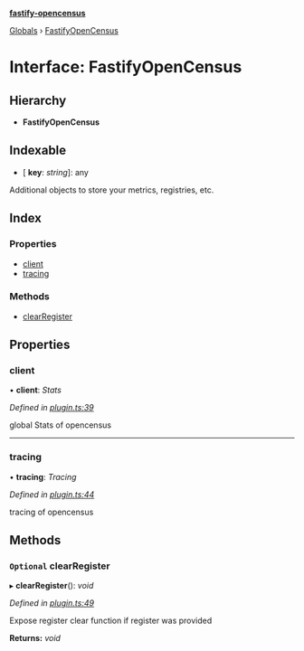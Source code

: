 **[fastify-opencensus](../README.md)**

[Globals](../README.md) › [FastifyOpenCensus](fastifyopencensus.md)

# Interface: FastifyOpenCensus

## Hierarchy

* **FastifyOpenCensus**

## Indexable

* \[ **key**: *string*\]: any

Additional objects to store your metrics, registries, etc.

## Index

### Properties

* [client](fastifyopencensus.md#client)
* [tracing](fastifyopencensus.md#tracing)

### Methods

* [clearRegister](fastifyopencensus.md#optional-clearregister)

## Properties

###  client

• **client**: *Stats*

*Defined in [plugin.ts:39](https://github.com/SkeLLLa/fastify-metrics/blob/38505d8/src/plugin.ts#L39)*

global Stats of opencensus

___

###  tracing

• **tracing**: *Tracing*

*Defined in [plugin.ts:44](https://github.com/SkeLLLa/fastify-metrics/blob/38505d8/src/plugin.ts#L44)*

tracing of opencensus

## Methods

### `Optional` clearRegister

▸ **clearRegister**(): *void*

*Defined in [plugin.ts:49](https://github.com/SkeLLLa/fastify-metrics/blob/38505d8/src/plugin.ts#L49)*

Expose register clear function if register was provided

**Returns:** *void*